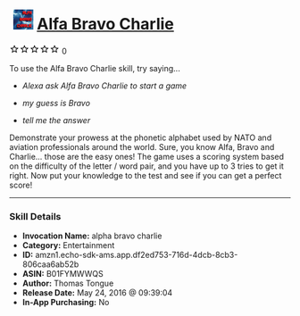 # &nbsp;<img src="skill_icon" alt="Alfa Bravo Charlie icon" width="36"> [Alfa Bravo Charlie](http://alexa.amazon.com/#skills/amzn1.echo-sdk-ams.app.df2ed753-716d-4dcb-8cb3-806caa6ab52b)
![0 stars](../../images/ic_star_border_black_18dp_1x.png)![0 stars](../../images/ic_star_border_black_18dp_1x.png)![0 stars](../../images/ic_star_border_black_18dp_1x.png)![0 stars](../../images/ic_star_border_black_18dp_1x.png)![0 stars](../../images/ic_star_border_black_18dp_1x.png) 0

To use the Alfa Bravo Charlie skill, try saying...

* *Alexa ask Alfa Bravo Charlie to start a game*

* *my guess is Bravo*

* *tell me the answer*

Demonstrate your prowess at the phonetic alphabet used by NATO and aviation professionals around the world. Sure, you know Alfa, Bravo and Charlie... those are the easy ones! The game uses a scoring system based on the difficulty of the letter / word pair, and you have up to 3 tries to get it right. Now put your knowledge to the test and see if you can get a perfect score!

***

### Skill Details

* **Invocation Name:** alpha bravo charlie
* **Category:** Entertainment
* **ID:** amzn1.echo-sdk-ams.app.df2ed753-716d-4dcb-8cb3-806caa6ab52b
* **ASIN:** B01FYMWWQS
* **Author:** Thomas Tongue
* **Release Date:** May 24, 2016 @ 09:39:04
* **In-App Purchasing:** No
